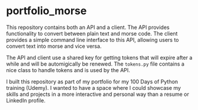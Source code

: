 # portfolio_morse

This repository contains both an API and a client. The API provides functionality to convert between plain text and morse code. The client provides a simple command line interface to this API, allowing users to convert text into morse and vice versa.

The API and client use a shared key for getting tokens that will expire after a while and will be automigically be renewed. The `tokens.py` file contains a nice class to handle tokens and is used by the API.

I built this repository as part of my portfolio for my 100 Days of Python training (Udemy). I wanted to have a space where I could showcase my skills and projects in a more interactive and personal way than a resume or LinkedIn profile.
